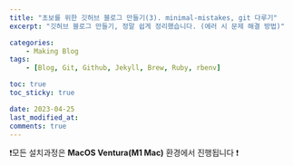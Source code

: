 ```yaml
---
title: "초보를 위한 깃허브 블로그 만들기(3). minimal-mistakes, git 다루기"
excerpt: "깃허브 블로그 만들기, 정말 쉽게 정리했습니다. (에러 시 문제 해결 방법)"

categories:
    - Making Blog
tags:
    - [Blog, Git, Github, Jekyll, Brew, Ruby, rbenv]

toc: true
toc_sticky: true

date: 2023-04-25
last_modified_at: 
comments: true
---
```


❗️모든 설치과정은 **MacOS Ventura(M1 Mac)** 환경에서 진행됩니다 ❗️